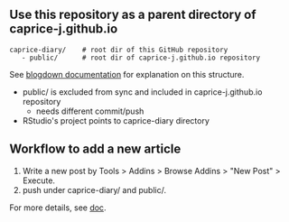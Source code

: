
## Use this repository as a parent directory of caprice-j.github.io
```
caprice-diary/    # root dir of this GitHub repository
   - public/      # root dir of caprice-j.github.io repository
```

See [blogdown documentation](https://bookdown.org/yihui/blogdown/github-pages.html) for explanation on this structure.

+ public/ is excluded from sync and included in caprice-j.github.io repository
  - needs different commit/push
+ RStudio's project points to caprice-diary directory

## Workflow to add a new article

1. Write a new post by Tools > Addins > Browse Addins > "New Post" > Execute.
2. push under caprice-diary/ and public/.

For more details, see [doc](https://bookdown.org/yihui/blogdown/workflow.html).

